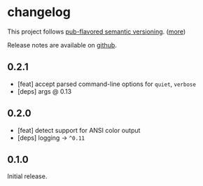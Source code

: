 changelog
=========

This project follows [pub-flavored semantic versioning][pub-semver]. ([more][pub-semver-readme])

Release notes are available on [github][notes].

[pub-semver]: https://www.dartlang.org/tools/pub/versioning.html#semantic-versions
[pub-semver-readme]: https://pub.dartlang.org/packages/pub_semver
[notes]: https://github.com/mockturtl/pico_log/releases

0.2.1
-----

- [feat] accept parsed command-line options for `quiet`, `verbose`
- [deps] args @ 0.13

0.2.0
-----

- [feat] detect support for ANSI color output
- [deps] logging -> `^0.11`

0.1.0
-----

Initial release.
